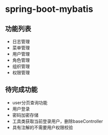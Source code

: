 # spring-boot-mybatis
## 功能列表
- 日志管理
- 菜单管理
- 用户管理
- 角色管理
- 组织管理
- 权限管理
## 待完成功能
- user分页查询功能
- 用户登录
- 密码加密存储
- 工具类获取当前登录用户，删除baseController
- 具有注解的不需要用户权限校验